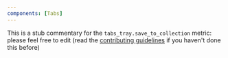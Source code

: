 ```yaml
---
components: [Tabs]
---
```


This is a stub commentary for the `tabs_tray.save_to_collection` metric: please feel free to edit (read the
[contributing guidelines](https://github.com/mozilla/glean-annotations/blob/main/CONTRIBUTING.md)
if you haven't done this before)

